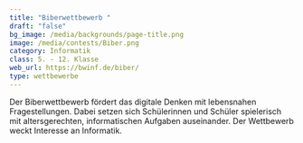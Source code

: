 ```yaml
---
title: "Biberwettbewerb "
draft: "false"
bg_image: /media/backgrounds/page-title.png
image: /media/contests/Biber.png
category: Informatik
class: 5. - 12. Klasse
web_url: https://bwinf.de/biber/
type: wettbewerbe
---
```

Der Biberwettbewerb fördert das digitale Denken mit lebensnahen Fragestellungen. 
Dabei setzen sich Schülerinnen und Schüler spielerisch mit altersgerechten, informatischen Aufgaben auseinander. Der Wettbewerb weckt Interesse an Informatik.